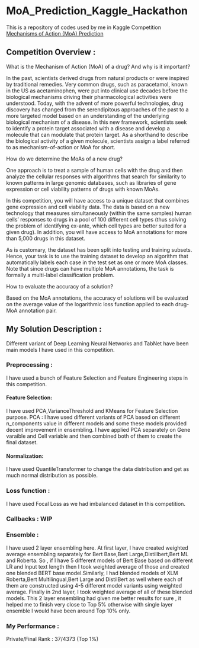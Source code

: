 # MoA_Prediction_Kaggle_Hackathon
This is a repository of codes used by me in Kaggle Competition [Mechanisms of Action (MoA) Prediction](https://www.kaggle.com/c/lish-moa)

## Competition Overview :
What is the Mechanism of Action (MoA) of a drug? And why is it important?

In the past, scientists derived drugs from natural products or were inspired by traditional remedies. Very common drugs, such as paracetamol, known in the US as acetaminophen, were put into clinical use decades before the biological mechanisms driving their pharmacological activities were understood. Today, with the advent of more powerful technologies, drug discovery has changed from the serendipitous approaches of the past to a more targeted model based on an understanding of the underlying biological mechanism of a disease. In this new framework, scientists seek to identify a protein target associated with a disease and develop a molecule that can modulate that protein target. As a shorthand to describe the biological activity of a given molecule, scientists assign a label referred to as mechanism-of-action or MoA for short.

How do we determine the MoAs of a new drug?

One approach is to treat a sample of human cells with the drug and then analyze the cellular responses with algorithms that search for similarity to known patterns in large genomic databases, such as libraries of gene expression or cell viability patterns of drugs with known MoAs.

In this competition, you will have access to a unique dataset that combines gene expression and cell viability data. The data is based on a new technology that measures simultaneously (within the same samples) human cells’ responses to drugs in a pool of 100 different cell types (thus solving the problem of identifying ex-ante, which cell types are better suited for a given drug). In addition, you will have access to MoA annotations for more than 5,000 drugs in this dataset.

As is customary, the dataset has been split into testing and training subsets. Hence, your task is to use the training dataset to develop an algorithm that automatically labels each case in the test set as one or more MoA classes. Note that since drugs can have multiple MoA annotations, the task is formally a multi-label classification problem.

How to evaluate the accuracy of a solution?

Based on the MoA annotations, the accuracy of solutions will be evaluated on the average value of the logarithmic loss function applied to each drug-MoA annotation pair.

## My Solution Description :
Different variant of Deep Learning Neural Networks and TabNet have been main models I have used in this competition.

### Preprocessing : 
I have used a bunch of Feature Selection and Feature Engineering steps in this competition.
#### Feature Selection:
I have used PCA,VarianceThreshold and KMeans for Feature Selection purpose.
PCA : I have used different variants of PCA based on different n_components value in different models and some these models provided decent improvement in ensembling.
I have applied PCA separately on Gene varaible and Cell variable and then combined both of them to create the final dataset.
#### Normalization:
I have used QuantileTransformer to change the data distribution and get as much normal distribution as possible.

### Loss function : 
I have used Focal Loss as we had imbalanced dataset in this competition.

### Callbacks : WIP 

### Ensemble : 
I have used 2 layer ensembling here. At first layer, I have created weighted average ensembling separately for Bert Base,Bert Large,Distillbert,Bert ML and Roberta.
So , if I have 5 different models of Bert Base based on different LR and Input text length then I took weighted average of those and created one blended BERT base model.Similarly, I had blended models of XLM Roberta,Bert Multilingual,Bert Large and DistilBert as well where each of them are constructed using 4-5 different model variants using weighted average.
Finally in 2nd layer, I took weighted average of all of these blended models. This 2 layer ensembling had given me better results for sure , it helped me to finish very close to Top 5% otherwise with single layer ensemble I would have been around Top 10% only.

### My Performance : 
  Private/Final Rank : 37/4373 (Top 1%)

